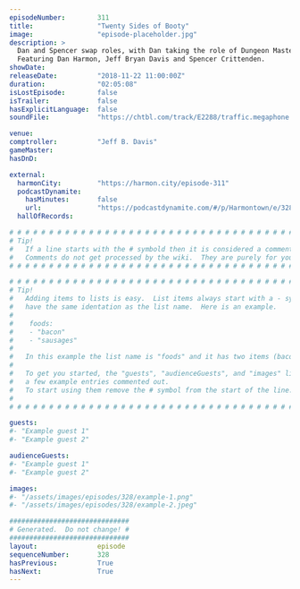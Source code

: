 ```yaml
---
episodeNumber:        311
title:                "Twenty Sides of Booty"
image:                "episode-placeholder.jpg"
description: >
  Dan and Spencer swap roles, with Dan taking the role of Dungeon Master. Spencer auto-tunes himself, becoming a robot from a magical land. Jeff immerses himself in a Vietnam era character.
  Featuring Dan Harmon, Jeff Bryan Davis and Spencer Crittenden.
showDate:             
releaseDate:          "2018-11-22 11:00:00Z"
duration:             "02:05:08"
isLostEpisode:        false
isTrailer:            false
hasExplicitLanguage:  false
soundFile:            "https://chtbl.com/track/E2288/traffic.megaphone.fm/STA3167373224.mp3?updated=1596582516"

venue:                
comptroller:          "Jeff B. Davis"
gameMaster:           
hasDnD:               

external:
  harmonCity:         "https://harmon.city/episode-311"
  podcastDynamite:
    hasMinutes:       false
    url:              "https://podcastdynamite.com/#/p/Harmontown/e/328/311"
  hallOfRecords:      

# # # # # # # # # # # # # # # # # # # # # # # # # # # # # # # # # # # # # # # # # # # # #
# Tip!
#   If a line starts with the # symbold then it is considered a comment.
#   Comments do not get processed by the wiki.  They are purely for your information.
# # # # # # # # # # # # # # # # # # # # # # # # # # # # # # # # # # # # # # # # # # # # #

# # # # # # # # # # # # # # # # # # # # # # # # # # # # # # # # # # # # # # # # # # # # #
# Tip!
#   Adding items to lists is easy.  List items always start with a - symbol and have
#   have the same identation as the list name.  Here is an example.
#
#    foods:
#    - "bacon"
#    - "sausages"
#
#   In this example the list name is "foods" and it has two items (bacon, and sausages).
#
#   To get you started, the "guests", "audienceGuests", and "images" lists below have
#   a few example entries commented out.
#   To start using them remove the # symbol from the start of the line.
#
# # # # # # # # # # # # # # # # # # # # # # # # # # # # # # # # # # # # # # # # # # # # #

guests:
#- "Example guest 1"
#- "Example guest 2"

audienceGuests:
#- "Example guest 1"
#- "Example guest 2"

images:
#- "/assets/images/episodes/328/example-1.png"
#- "/assets/images/episodes/328/example-2.jpeg"

##############################
# Generated.  Do not change! #
##############################
layout:               episode
sequenceNumber:       328
hasPrevious:          True
hasNext:              True
---
```


<!-- The episode description will be rendered here -->

<!-- Add your content BELOW here -->
<!-- vvvvvvvvvvvvvvvvvvvvvvvvvvv -->




<!-- ^^^^^^^^^^^^^^^^^^^^^^^^^^^ -->
<!-- Add your content ABOVE here -->

<!-- The episode gallery will be rendered here -->